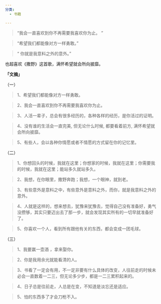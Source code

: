 ```yaml
---
分类:
  - 书籍

---
```

> “我会一直喜欢到你不再需要我喜欢你为止。 ”

> “希望我们都能像对方一样勇敢。”

> “ 你就是我意料之外的意外。”

  

也超喜欢《撒野》这首歌，满怀希望就会所向披靡。

  

  
  
**「文摘」**

  
（一）  


> 1、希望我们都能像对方一样勇敢。

> 2、我会一直喜欢到你不再需要我喜欢你为止。

> 3、人活一辈子，总会有很多经历的，各种各样的经历，是你活过的证明。

> 4、没有谁的生活会一直完美, 但无论什么时候, 都要看着前方, 满怀希望就会所向披靡。

> 5、有些人，会以各种你情愿或者不情愿的方式留在你的记忆里。

  

（二）

> 1、你想回头的时候，我就在这里；你想家的时候，我就在这里；你需要我的时候，我就在这里；能站多久就站多久。

> 2、我想，在你眼里，撒野奔跑；我想，一个眼神，就到老。

> 3、有些意外是意料之中，有些意外是意料之外，而你，就是我意料之外的意外。

> 4、人就是这样的，想来想去，犹豫来犹豫去，觉得自己没有准备好，勇气没攒够，其实只要迈出去了那一步，就会发现其实所有的一切早就准备好了。

> 5、你喜欢一个人，看到所有跟他有关的东西，都会变成一团毛球。

  

（三）

> 1、我要赢一壶酒 ，拿来娶你。

> 2、你是我用余光就能看清的人。

> 3、书看了一定会有用，不一定非要有什么具体的改变，人往前走的时候未必会一直数着一二三，但无论多少步，都是一二三累积起来的。

> 4、日子总是往前走，人总是在变，不知道是淡忘还是适应。

> 5、怕的东西多了才会刀枪不入。